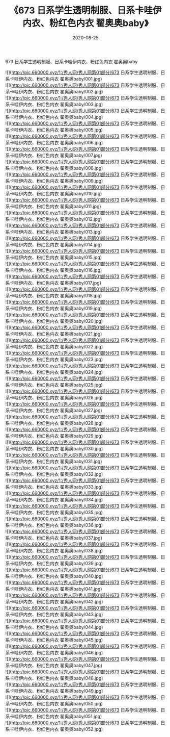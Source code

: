﻿---
layout: post
title:  《673 日系学生透明制服、日系卡哇伊内衣、粉红色内衣 翟奥奥baby》
date:   2020-08-25
img: http://pic.660000.xyz/1:/秀人网/秀人网第01部分/673 日系学生透明制服、日系卡哇伊内衣、粉红色内衣 翟奥奥baby/000.jpg
categories: [美女, 清纯, 唯美]
---

673 日系学生透明制服、日系卡哇伊内衣、粉红色内衣 翟奥奥baby

  ![](http://pic.660000.xyz/1:/秀人网/秀人网第01部分/673 日系学生透明制服、日系卡哇伊内衣、粉红色内衣 翟奥奥baby/001.jpg) <br> ![](http://pic.660000.xyz/1:/秀人网/秀人网第01部分/673 日系学生透明制服、日系卡哇伊内衣、粉红色内衣 翟奥奥baby/002.jpg) <br> ![](http://pic.660000.xyz/1:/秀人网/秀人网第01部分/673 日系学生透明制服、日系卡哇伊内衣、粉红色内衣 翟奥奥baby/003.jpg) <br> ![](http://pic.660000.xyz/1:/秀人网/秀人网第01部分/673 日系学生透明制服、日系卡哇伊内衣、粉红色内衣 翟奥奥baby/004.jpg) <br> ![](http://pic.660000.xyz/1:/秀人网/秀人网第01部分/673 日系学生透明制服、日系卡哇伊内衣、粉红色内衣 翟奥奥baby/005.jpg) <br> ![](http://pic.660000.xyz/1:/秀人网/秀人网第01部分/673 日系学生透明制服、日系卡哇伊内衣、粉红色内衣 翟奥奥baby/006.jpg) <br> ![](http://pic.660000.xyz/1:/秀人网/秀人网第01部分/673 日系学生透明制服、日系卡哇伊内衣、粉红色内衣 翟奥奥baby/007.jpg) <br> ![](http://pic.660000.xyz/1:/秀人网/秀人网第01部分/673 日系学生透明制服、日系卡哇伊内衣、粉红色内衣 翟奥奥baby/008.jpg) <br> ![](http://pic.660000.xyz/1:/秀人网/秀人网第01部分/673 日系学生透明制服、日系卡哇伊内衣、粉红色内衣 翟奥奥baby/009.jpg) <br> ![](http://pic.660000.xyz/1:/秀人网/秀人网第01部分/673 日系学生透明制服、日系卡哇伊内衣、粉红色内衣 翟奥奥baby/010.jpg) <br> ![](http://pic.660000.xyz/1:/秀人网/秀人网第01部分/673 日系学生透明制服、日系卡哇伊内衣、粉红色内衣 翟奥奥baby/011.jpg) <br> ![](http://pic.660000.xyz/1:/秀人网/秀人网第01部分/673 日系学生透明制服、日系卡哇伊内衣、粉红色内衣 翟奥奥baby/012.jpg) <br> ![](http://pic.660000.xyz/1:/秀人网/秀人网第01部分/673 日系学生透明制服、日系卡哇伊内衣、粉红色内衣 翟奥奥baby/013.jpg) <br> ![](http://pic.660000.xyz/1:/秀人网/秀人网第01部分/673 日系学生透明制服、日系卡哇伊内衣、粉红色内衣 翟奥奥baby/014.jpg) <br> ![](http://pic.660000.xyz/1:/秀人网/秀人网第01部分/673 日系学生透明制服、日系卡哇伊内衣、粉红色内衣 翟奥奥baby/015.jpg) <br> ![](http://pic.660000.xyz/1:/秀人网/秀人网第01部分/673 日系学生透明制服、日系卡哇伊内衣、粉红色内衣 翟奥奥baby/016.jpg) <br> ![](http://pic.660000.xyz/1:/秀人网/秀人网第01部分/673 日系学生透明制服、日系卡哇伊内衣、粉红色内衣 翟奥奥baby/017.jpg) <br> ![](http://pic.660000.xyz/1:/秀人网/秀人网第01部分/673 日系学生透明制服、日系卡哇伊内衣、粉红色内衣 翟奥奥baby/018.jpg) <br> ![](http://pic.660000.xyz/1:/秀人网/秀人网第01部分/673 日系学生透明制服、日系卡哇伊内衣、粉红色内衣 翟奥奥baby/019.jpg) <br> ![](http://pic.660000.xyz/1:/秀人网/秀人网第01部分/673 日系学生透明制服、日系卡哇伊内衣、粉红色内衣 翟奥奥baby/020.jpg) <br> ![](http://pic.660000.xyz/1:/秀人网/秀人网第01部分/673 日系学生透明制服、日系卡哇伊内衣、粉红色内衣 翟奥奥baby/021.jpg) <br> ![](http://pic.660000.xyz/1:/秀人网/秀人网第01部分/673 日系学生透明制服、日系卡哇伊内衣、粉红色内衣 翟奥奥baby/022.jpg) <br> ![](http://pic.660000.xyz/1:/秀人网/秀人网第01部分/673 日系学生透明制服、日系卡哇伊内衣、粉红色内衣 翟奥奥baby/023.jpg) <br> ![](http://pic.660000.xyz/1:/秀人网/秀人网第01部分/673 日系学生透明制服、日系卡哇伊内衣、粉红色内衣 翟奥奥baby/024.jpg) <br> ![](http://pic.660000.xyz/1:/秀人网/秀人网第01部分/673 日系学生透明制服、日系卡哇伊内衣、粉红色内衣 翟奥奥baby/025.jpg) <br> ![](http://pic.660000.xyz/1:/秀人网/秀人网第01部分/673 日系学生透明制服、日系卡哇伊内衣、粉红色内衣 翟奥奥baby/026.jpg) <br> ![](http://pic.660000.xyz/1:/秀人网/秀人网第01部分/673 日系学生透明制服、日系卡哇伊内衣、粉红色内衣 翟奥奥baby/027.jpg) <br> ![](http://pic.660000.xyz/1:/秀人网/秀人网第01部分/673 日系学生透明制服、日系卡哇伊内衣、粉红色内衣 翟奥奥baby/028.jpg) <br> ![](http://pic.660000.xyz/1:/秀人网/秀人网第01部分/673 日系学生透明制服、日系卡哇伊内衣、粉红色内衣 翟奥奥baby/029.jpg) <br> ![](http://pic.660000.xyz/1:/秀人网/秀人网第01部分/673 日系学生透明制服、日系卡哇伊内衣、粉红色内衣 翟奥奥baby/030.jpg) <br> ![](http://pic.660000.xyz/1:/秀人网/秀人网第01部分/673 日系学生透明制服、日系卡哇伊内衣、粉红色内衣 翟奥奥baby/031.jpg) <br> ![](http://pic.660000.xyz/1:/秀人网/秀人网第01部分/673 日系学生透明制服、日系卡哇伊内衣、粉红色内衣 翟奥奥baby/032.jpg) <br> ![](http://pic.660000.xyz/1:/秀人网/秀人网第01部分/673 日系学生透明制服、日系卡哇伊内衣、粉红色内衣 翟奥奥baby/033.jpg) <br> ![](http://pic.660000.xyz/1:/秀人网/秀人网第01部分/673 日系学生透明制服、日系卡哇伊内衣、粉红色内衣 翟奥奥baby/034.jpg) <br> ![](http://pic.660000.xyz/1:/秀人网/秀人网第01部分/673 日系学生透明制服、日系卡哇伊内衣、粉红色内衣 翟奥奥baby/035.jpg) <br> ![](http://pic.660000.xyz/1:/秀人网/秀人网第01部分/673 日系学生透明制服、日系卡哇伊内衣、粉红色内衣 翟奥奥baby/036.jpg) <br> ![](http://pic.660000.xyz/1:/秀人网/秀人网第01部分/673 日系学生透明制服、日系卡哇伊内衣、粉红色内衣 翟奥奥baby/037.jpg) <br> ![](http://pic.660000.xyz/1:/秀人网/秀人网第01部分/673 日系学生透明制服、日系卡哇伊内衣、粉红色内衣 翟奥奥baby/038.jpg) <br> ![](http://pic.660000.xyz/1:/秀人网/秀人网第01部分/673 日系学生透明制服、日系卡哇伊内衣、粉红色内衣 翟奥奥baby/039.jpg) <br> ![](http://pic.660000.xyz/1:/秀人网/秀人网第01部分/673 日系学生透明制服、日系卡哇伊内衣、粉红色内衣 翟奥奥baby/040.jpg) <br> ![](http://pic.660000.xyz/1:/秀人网/秀人网第01部分/673 日系学生透明制服、日系卡哇伊内衣、粉红色内衣 翟奥奥baby/041.jpg) <br> ![](http://pic.660000.xyz/1:/秀人网/秀人网第01部分/673 日系学生透明制服、日系卡哇伊内衣、粉红色内衣 翟奥奥baby/042.jpg) <br> ![](http://pic.660000.xyz/1:/秀人网/秀人网第01部分/673 日系学生透明制服、日系卡哇伊内衣、粉红色内衣 翟奥奥baby/043.jpg) <br> ![](http://pic.660000.xyz/1:/秀人网/秀人网第01部分/673 日系学生透明制服、日系卡哇伊内衣、粉红色内衣 翟奥奥baby/044.jpg) <br> ![](http://pic.660000.xyz/1:/秀人网/秀人网第01部分/673 日系学生透明制服、日系卡哇伊内衣、粉红色内衣 翟奥奥baby/045.jpg) <br> ![](http://pic.660000.xyz/1:/秀人网/秀人网第01部分/673 日系学生透明制服、日系卡哇伊内衣、粉红色内衣 翟奥奥baby/046.jpg) <br> ![](http://pic.660000.xyz/1:/秀人网/秀人网第01部分/673 日系学生透明制服、日系卡哇伊内衣、粉红色内衣 翟奥奥baby/047.jpg) <br> ![](http://pic.660000.xyz/1:/秀人网/秀人网第01部分/673 日系学生透明制服、日系卡哇伊内衣、粉红色内衣 翟奥奥baby/048.jpg) <br> ![](http://pic.660000.xyz/1:/秀人网/秀人网第01部分/673 日系学生透明制服、日系卡哇伊内衣、粉红色内衣 翟奥奥baby/049.jpg) <br> ![](http://pic.660000.xyz/1:/秀人网/秀人网第01部分/673 日系学生透明制服、日系卡哇伊内衣、粉红色内衣 翟奥奥baby/050.jpg) <br> ![](http://pic.660000.xyz/1:/秀人网/秀人网第01部分/673 日系学生透明制服、日系卡哇伊内衣、粉红色内衣 翟奥奥baby/051.jpg) <br> ![](http://pic.660000.xyz/1:/秀人网/秀人网第01部分/673 日系学生透明制服、日系卡哇伊内衣、粉红色内衣 翟奥奥baby/052.jpg) <br>
